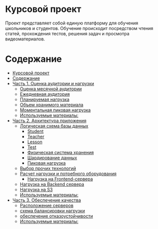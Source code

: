 Курсовой проект
=================

Проект представляет собой единую платформу для обучения школьников и студентов. 
Обучение происходит посредством чтения статей, прохождения тестов, 
решения задач и просмотра видеоматериалов.

Содержание
=================
   * [Курсовой проект](#курсовой-проект)
   * [Содержание](#содержание)
   * [Часть 1. Оценка аудитории и нагрузки](#часть-1-оценка-аудитории-и-нагрузки)
      * [Оценка месячной аудитории](#оценка-месячной-аудитории)
      * [Ежедневная аудитория](#ежедневная-аудитория)
      * [Планируемая нагрузка](#планируемая-нагрузка)
      * [Объем хранимого материала](#объем-хранимого-материала)
      * [Моментальная пиковая нагрузка](#моментальная-пиковая-нагрузка)
      * [Используемые материалы:](#используемые-материалы)
   * [Часть 2. Архитектура приложения](#часть-2-архитектура-приложения)
      * [Логическая схема базы данных](#логическая-схема-базы-данных)
         * [Student](#student)
         * [Teacher](#teacher)
         * [Lesson](#lesson)
         * [Test](#test)
         * [Физическая система хранения](#физическая-система-хранения)
         * [Шардирование данных](#шардирование-данных)
         * [Пиковая нагрузка](#пиковая-нагрузка)
      * [Выбор прочих технологий](#выбор-прочих-технологий)
      * [Расчет нагрузки и потребного оборудования](#расчет-нагрузки-и-потребного-оборудования)
         * [Нагрузка на Frontend-сервера](#нагрузка-на-frontend-сервера)
      * [Нагрузка на Backend сервера](#нагрузка-на-backend-сервера)
      * [Нагрузка на S3](#нагрузка-на-s3)
      * [Используемые материалы:](#используемые-материалы-1)
   * [Часть 3. Обеспечение качества](#часть-3-обеспечение-качества)
      * [Расположение серверов](#расположение-серверов)
      * [схема балансировки нагрузки](#схема-балансировки-нагрузки)
      * [обеспечение отказоустойчивости](#обеспечение-отказоустойчивости)
      * [Используемые материалы:](#используемые-материалы-2)

